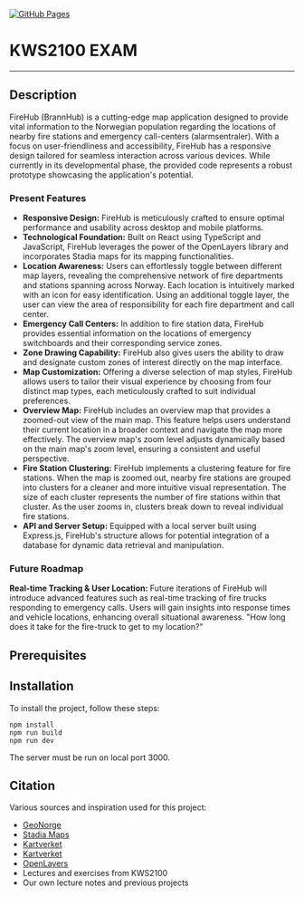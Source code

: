 [![GitHub Pages](https://img.shields.io/badge/Exam%20Map-Deployed-blue)](https://kristiania-kws2100-2024.github.io/kws2100-exam-kath0809/)

# KWS2100 EXAM

---

## Description

FireHub (BrannHub) is a cutting-edge map application designed to provide vital information to the Norwegian population
regarding
the locations of nearby fire stations and emergency call-centers (alarmsentraler). With a focus on user-friendliness and
accessibility,
FireHub has a responsive design tailored for seamless interaction across various devices. While currently in its
developmental phase, the provided code represents a robust prototype showcasing the application's potential.

### Present Features

- **Responsive Design:** FireHub is meticulously crafted to ensure optimal performance and usability across desktop and
  mobile platforms.
- **Technological Foundation:** Built on React using TypeScript and JavaScript, FireHub leverages the power of the
  OpenLayers library and incorporates Stadia maps for its mapping functionalities.
- **Location Awareness:** Users can effortlessly toggle between different map layers, revealing the comprehensive
  network of fire departments and stations spanning across Norway. Each location is intuitively marked with an icon for
  easy identification. Using an additional toggle layer, the user can view the area of responsibility for each fire
  department and call center.
- **Emergency Call Centers:** In addition to fire station data, FireHub provides essential information on the locations
  of emergency switchboards and their corresponding service zones.
- **Zone Drawing Capability:** FireHub also gives users the ability to draw and designate custom zones of interest
  directly on the map interface.
- **Map Customization:** Offering a diverse selection of map styles, FireHub allows users to tailor their visual
  experience by choosing from four distinct map types, each meticulously crafted to suit individual preferences.
- **Overview Map:** FireHub includes an overview map that provides a zoomed-out view of the main map. This feature helps
  users understand their current location in a broader context and navigate the map more effectively. The overview map's
  zoom level adjusts dynamically based on the main map's zoom level, ensuring a consistent and useful perspective.
- **Fire Station Clustering:** FireHub implements a clustering feature for fire stations. When the map is zoomed out,
  nearby fire stations are grouped into clusters for a cleaner and more intuitive visual representation. The size of
  each cluster represents the number of fire stations within that cluster. As the user zooms in, clusters break down to
  reveal individual fire stations.
- **API and Server Setup:** Equipped with a local server built using Express.js, FireHub's structure allows for
  potential
  integration of a database for dynamic data retrieval and manipulation.

### Future Roadmap

**Real-time Tracking & User Location:** Future iterations of FireHub will introduce advanced features such as
real-time tracking of fire trucks responding to emergency calls. Users will gain insights into response times and
vehicle locations, enhancing overall situational awareness. "How long does it take for the fire-truck to get to my
location?"

## Prerequisites

## Installation

To install the project, follow these steps:

    npm install
    npm run build
    npm run dev

The server must be run on local port 3000.

## Citation

Various sources and inspiration used for this project:

- [GeoNorge](https://www.geonorge.no/)
- [Stadia Maps](https://stadiamaps.com/)
- [Kartverket](https://kart.dsb.no/)
- [Kartverket](https://www.kartverket.no/)
- [OpenLayers](https://openlayers.org/)
- Lectures and exercises from KWS2100
- Our own lecture notes and previous projects
